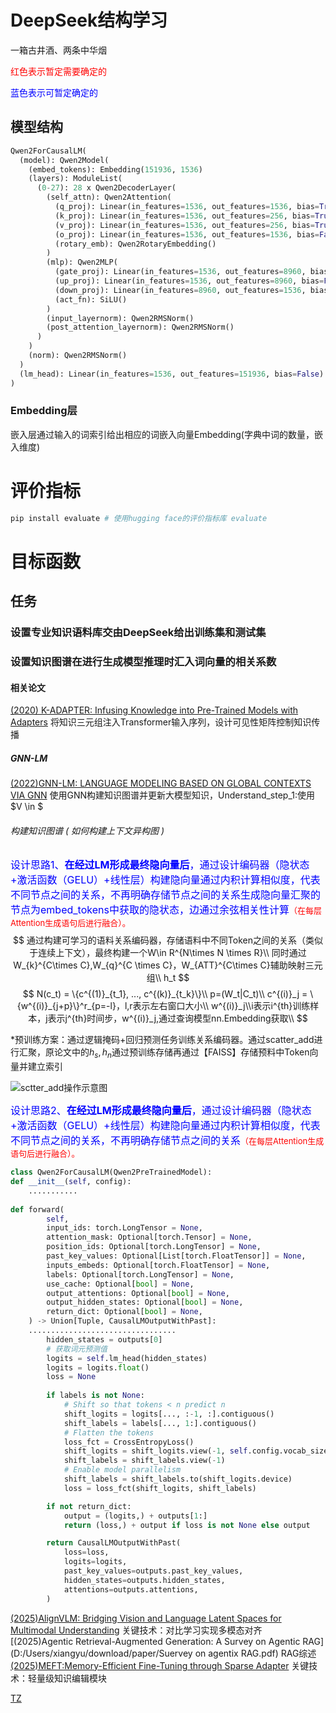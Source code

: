 # DeepSeek结构学习
一箱古井酒、两条中华烟

<font color=red>红色表示暂定需要确定的</font>

<font color=blue>蓝色表示可暂定确定的</font>

## 模型结构
```python
Qwen2ForCausalLM(
  (model): Qwen2Model(
    (embed_tokens): Embedding(151936, 1536)
    (layers): ModuleList(
      (0-27): 28 x Qwen2DecoderLayer(
        (self_attn): Qwen2Attention(
          (q_proj): Linear(in_features=1536, out_features=1536, bias=True)
          (k_proj): Linear(in_features=1536, out_features=256, bias=True)
          (v_proj): Linear(in_features=1536, out_features=256, bias=True)
          (o_proj): Linear(in_features=1536, out_features=1536, bias=False)
          (rotary_emb): Qwen2RotaryEmbedding()
        )
        (mlp): Qwen2MLP(
          (gate_proj): Linear(in_features=1536, out_features=8960, bias=False)
          (up_proj): Linear(in_features=1536, out_features=8960, bias=False)
          (down_proj): Linear(in_features=8960, out_features=1536, bias=False)
          (act_fn): SiLU()
        )
        (input_layernorm): Qwen2RMSNorm()
        (post_attention_layernorm): Qwen2RMSNorm()
      )
    )
    (norm): Qwen2RMSNorm()
  )
  (lm_head): Linear(in_features=1536, out_features=151936, bias=False)
)
```
### Embedding层
嵌入层通过输入的词索引给出相应的词嵌入向量Embedding(字典中词的数量，嵌入维度)

# 评价指标

```bash
pip install evaluate # 使用hugging face的评价指标库 evaluate
```

# 目标函数

## 任务
### 设置专业知识语料库交由DeepSeek给出训练集和测试集



### 设置知识图谱在进行生成模型推理时汇入词向量的相关系数

#### 相关论文
[(2020) K-ADAPTER: Infusing Knowledge into Pre-Trained Models with Adapters](D:/Users/xiangyu/download/paper/K-ADAPTER.pdf)
将知识三元组注入Transformer输入序列，设计可见性矩阵控制知识传播

##### GNN-LM 

[(2022)GNN-LM: LANGUAGE MODELING BASED ON GLOBAL CONTEXTS VIA GNN](D:/Users/xiangyu/download/paper/GNN-LM.pdf)
使用GNN构建知识图谱并更新大模型知识，Understand_step_1:使用$V \in $

######  构建知识图谱 ( 如何构建上下文异构图 ) 
<font color=blue size=3>设计思路1、**在经过LM形成最终隐向量后**，通过设计编码器（隐状态+激活函数（GELU）+线性层）构建隐向量通过内积计算相似度，代表不同节点之间的关系，不再明确存储节点之间的关系生成隐向量汇聚的节点为embed_tokens中获取的隐状态，边通过余弦相关性计算</font><font color=red size=2>（在每层Attention生成语句后进行融合）。</font>
$$
通过构建可学习的语料关系编码器，存储语料中不同Token之间的关系（类似于连续上下文），最终构建一个W\in R^{N\times N \times R}\\
同时通过W_{k}^{C\times C},W_{q}^{C \times C}，W_{ATT}^{C\times C}辅助映射三元组\\
h_t
$$
$$
N(c_t) = \{c^{(1)}_{t_1}, ..., c^{(k)}_{t_k}\}\\
p=(W_t|C_t)\\
c^{(i)}_j = \{w^{(i)}_{j+p}\}^r_{p=-l}，l,r表示左右窗口大小\\
w^{(i)}_j\\i表示i^{th}训练样本，j表示j^{th}时间步，w^{(i)}_j,通过查询模型nn.Embedding获取\\
$$

\*预训练方案：通过逻辑掩码+回归预测任务训练关系编码器。通过scatter_add进行汇聚，原论文中的$h_s, h_n$通过预训练存储再通过【FAISS】存储预料中Token向量并建立索引

![sctter_add操作示意图](C:\Users\LZF\Desktop\sctter_add操作示意图.jpg)

<font color=blue size=3>设计思路2、**在经过LM形成最终隐向量后**，通过设计编码器（隐状态+激活函数（GELU）+线性层）构建隐向量通过内积计算相似度，代表不同节点之间的关系，不再明确存储节点之间的关系</font><font color=red size=2>（在每层Attention生成语句后进行融合）。</font>

```python
class Qwen2ForCausalLM(Qwen2PreTrainedModel):
def __init__(self, config):
	...........
	
def forward(
        self,
        input_ids: torch.LongTensor = None,
        attention_mask: Optional[torch.Tensor] = None,
        position_ids: Optional[torch.LongTensor] = None,
        past_key_values: Optional[List[torch.FloatTensor]] = None,
        inputs_embeds: Optional[torch.FloatTensor] = None,
        labels: Optional[torch.LongTensor] = None,
        use_cache: Optional[bool] = None,
        output_attentions: Optional[bool] = None,
        output_hidden_states: Optional[bool] = None,
        return_dict: Optional[bool] = None,
    ) -> Union[Tuple, CausalLMOutputWithPast]:
    .................................
        hidden_states = outputs[0]
        # 获取词元预测值
        logits = self.lm_head(hidden_states)
        logits = logits.float()
		loss = None
        
        if labels is not None:
            # Shift so that tokens < n predict n
            shift_logits = logits[..., :-1, :].contiguous()
            shift_labels = labels[..., 1:].contiguous()
            # Flatten the tokens
            loss_fct = CrossEntropyLoss()
            shift_logits = shift_logits.view(-1, self.config.vocab_size)
            shift_labels = shift_labels.view(-1)
            # Enable model parallelism
            shift_labels = shift_labels.to(shift_logits.device)
            loss = loss_fct(shift_logits, shift_labels)

        if not return_dict:
            output = (logits,) + outputs[1:]
            return (loss,) + output if loss is not None else output

        return CausalLMOutputWithPast(
            loss=loss,
            logits=logits,
            past_key_values=outputs.past_key_values,
            hidden_states=outputs.hidden_states,
            attentions=outputs.attentions,
        )
```

[(2025)AlignVLM: Bridging Vision and Language Latent Spaces for Multimodal Understanding](D:/Users/xiangyu/download/paper/AlignVLM.pdf)
关键技术：对比学习实现多模态对齐
[(2025)Agentic Retrieval-Augmented Generation: A Survey on Agentic RAG](D:/Users/xiangyu/download/paper/Suervey on agentix RAG.pdf)
RAG综述
[(2025)MEFT:Memory-Efficient Fine-Tuning through Sparse Adapter](D:/Users/xiangyu/download/paper/MEFT.pdf)
关键技术：轻量级知识编辑模块



[TZ](https://lei-su.com/#/dashboard)